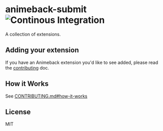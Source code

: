 # animeback-submit ![Continous Integration](https://github.com/TaiStudio/animeback-submit/actions/workflows/test.yml/badge.svg)

A collection of extensions.

## Adding your extension

If you have an Animeback extension you'd like to see added,
please read the [contributing](CONTRIBUTING.md) doc.

## How it Works

See [CONTRIBUTING.md#how-it-works](CONTRIBUTING.md#how-it-works)

## License

MIT
